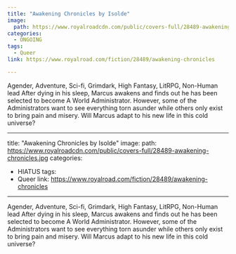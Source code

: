 ```yaml
---
title: "Awakening Chronicles by Isolde"
image:
  path: https://www.royalroadcdn.com/public/covers-full/28489-awakening-chronicles.jpg
categories:
  - ONGOING
tags:
  - Queer
link: https://www.royalroad.com/fiction/28489/awakening-chronicles

---
```

Agender, Adventure, Sci-fi, Grimdark, High Fantasy, LitRPG, Non-Human lead
After dying in his sleep, Marcus awakens and finds out he has been selected to become A World Administrator. However, some of the Administrators want to see everything torn asunder while others only exist to bring pain and misery. Will Marcus adapt to his new life in this cold universe?

---
title: "Awakening Chronicles by Isolde"
image:
  path: https://www.royalroadcdn.com/public/covers-full/28489-awakening-chronicles.jpg
categories:
  - HIATUS
tags:
  - Queer
link: https://www.royalroad.com/fiction/28489/awakening-chronicles

---
Agender, Adventure, Sci-fi, Grimdark, High Fantasy, LitRPG, Non-Human lead
After dying in his sleep, Marcus awakens and finds out he has been selected to become A World Administrator. However, some of the Administrators want to see everything torn asunder while others only exist to bring pain and misery. Will Marcus adapt to his new life in this cold universe?

